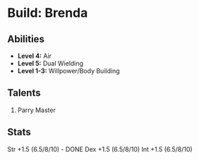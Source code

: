 # Build: Brenda

## Abilities

- **Level 4:** Air
- **Level 5:** Dual Wielding
- **Level 1-3:** Willpower/Body Building

## Talents

1. Parry Master

## Stats

Str +1.5 (6.5/8/10) - DONE
Dex +1.5 (6.5/8/10)
Int +1.5 (6.5/8/10)

